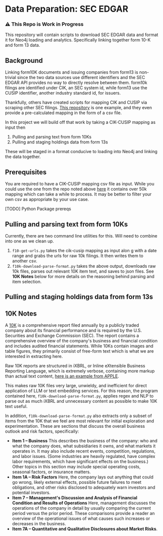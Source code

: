 # Data Preparation: SEC EDGAR
### __:warning: This Repo is Work in Progress__
This repository will contain scripts to download SEC EDGAR data and format it for Neo4j loading and analytics. Specifically linking together form 10-K and form 13 data.

## Background
Linking form10K documents and issuing companies from form13 is non-trivial since the two data sources use different identifiers and the SEC EDGAR API provides no way to directly resolve between them.  form10k filings are identified under CIK, an SEC system id, while form13 use the CUSIP identifier, another industry standard id, for issuers.

Thankfully, others have created scripts for mapping CIK and CUSIP via scraping other SEC filings. [This repository](https://github.com/leoliu0/cik-cusip-mapping) is one example, and they even provide a pre-calculated mapping in the form of a csv file. 

In this project we will build off that work by taking a CIK-CUSIP mapping as input then
1. Pulling and parsing text from form 10Ks
2. Pulling and staging holdings data from form 13s

These will be staged in a format conducive to loading into Neo4j and linking the data together.


## Prerequisites
You are required to have a CIK-CUSIP mapping csv file as input.  While you could use the one from the repo noted above [here](https://github.com/leoliu0/cik-cusip-mapping/blob/master/cik-cusip-maps.csv) it contains over 50k mapping which can take a while to process. It may be better to filter your own csv as appropriate by your use case. 

[TODO] Python Package prereqs

## Pulling and parsing text from form 10Ks
Currently, there are two command line utilities for this.  Will need to combine into one as we clean up.
1. `f10-get-urls.py` takes the cik-cusip mapping as input alon g with a date range and grabs the urls for raw 10k filings.  It then writes them to another csv.
2. `f10k-download-parse-format.py` takes the above output, downloads raw 10k files, parses out relevant 10K item text, and saves to json files. See __10K Notes__ below for more details on the reasoning behind parsing and item selection.

## Pulling and staging holdings data from form 13s

## 10K Notes

A [10K](https://www.investor.gov/introduction-investing/investing-basics/glossary/form-10-k) is a comprehensive report filed annually by a publicly traded company about its financial performance and is required by the U.S. Securities and Exchange Commission (SEC). The report contains a comprehensive overview of the company's business and financial condition and includes audited financial statements. While 10Ks contain images and table figures, they primarily consist of free-form text which is what we are interested in extracting here.

Raw 10K reports are structured in iXBRL, or Inline eXtensible Business Reporting Language, which is extremely verbose, containing more markup than actual text content, [here is an example from APPLE](https://www.sec.gov/Archives/edgar/data/320193/000032019322000108/0000320193-22-000108.txt).

This makes raw 10K files very large, unwieldy, and inefficient for direct application of LLM or text embedding services. For this reason, the program contained here, `f10k-download-parse-format.py`, applies regex and NLP to parse out as much iXBRL and unnecessary content as possible to make 10K text useful.

In addition, `f10k-download-parse-format.py` also extracts only a subset of items from the 10K that we feel are most relevant for initial exploration and experimentation.  These are sections that discuss the overall business outlook and risk factors, specifically:

* __Item 1 – Business__
  This describes the business of the company: who and what the company does, what subsidiaries it owns, and what markets it operates in. It may also include recent events, competition, regulations, and labor issues. (Some industries are heavily regulated, have complex labor requirements, which have significant effects on the business.) Other topics in this section may include special operating costs, seasonal factors, or insurance matters.
* __Item 1A – Risk Factors__
  Here, the company lays out anything that could go wrong, likely external effects, possible future failures to meet obligations, and other risks disclosed to adequately warn investors and potential investors.
* __Item 7 – Management's Discussion and Analysis of Financial Condition and Results of Operations__
  Here, management discusses the operations of the company in detail by usually comparing the current period versus the prior period. These comparisons provide a reader an overview of the operational issues of what causes such increases or decreases in the business.
* __Item 7A – Quantitative and Qualitative Disclosures about Market Risks__.